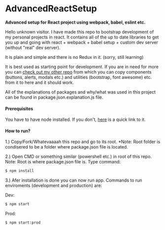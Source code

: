 # AdvancedReactSetup
**Advanced setup for React project using webpack, babel, eslint etc.**

Hello unknown visitor. 
I have made this repo to bootstrap development of my personal projects in react. It contains all of the up to date libraries to get you up and going with react + webpack + babel setup + custom dev server (without "real" dev server).


It is plain and simple and there is no Redux in it. (sorry, still learning)


It is best used as starting point for development. If you are in need for more you can [check out my other repo](https://github.com/Uraharadono/ReactTodo) from which you can copy components (buttons, alerts, modals etc.) and utilities (bootstrap, font awesome) etc. from it to here and it should work.
 

All of the explanations of packages and why/what was used in this project can be found in package.json.explanation.js file.

#### Prerequisites

You have to have node installed. If you don't, [here](https://nodejs.org/en/) is a quick link to it.

#### How to run?

1.) Copy/Fork/Whatevaaaah this repo and go to its root. *Note: Root folder is condisered to be a folder where package.json file is located.

2.) Open CMD or something similar (powershell etc.) in root of this repo. Note: Root is where package.json file is.
Type command:

```sh
$ npm install
```

3.) Afer installation is done you can now run app. Commands to run enviroments (development and production) are:

Dev: 
```sh
$ npm start
```

Prod: 
```sh
$ npm start:prod
```


